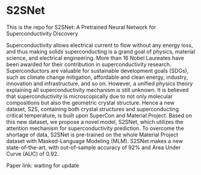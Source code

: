 # S2SNet

This is the repo for S2SNet: A Pretrained Neural Network for Superconductivity Discovery

Superconductivity allows electrical current to flow without any energy loss, and thus making solids superconducting is a grand goal of physics, material science, and electrical engineering. More than 16 Nobel Laureates have been awarded for their contribution in superconductivity research. Superconductors are valuable  for sustainable development goals (SDGs), such as climate change mitigation, affordable and clean energy, industry, innovation and infrastructure, and so on. However, a unified physics theory explaining all superconductivity mechanism is still unknown. It is believed that superconductivity is microscopically due to not only molecular compositions but also the geometric crystal structure. Hence a new dataset, S2S, containing both crystal structures and superconducting critical temperature, is built upon SuperCon and Material Project. Based on this new dataset, we propose a novel model, S2SNet, which utilizes the attention mechanism for superconductivity prediction. To overcome the shortage of data, S2SNet is pre-trained on the whole Material Project dataset with Masked-Language Modeling (MLM). S2SNet makes a new state-of-the-art, with out-of-sample accuracy of 92\% and Area Under Curve (AUC) of 0.92.

Paper link: waiting for update
